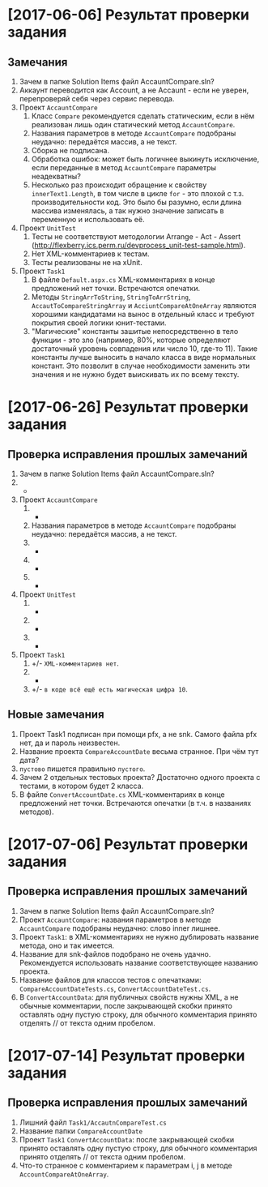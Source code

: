 # [2017-06-06] Результат проверки задания

## Замечания

1. Зачем в папке Solution Items файл AccauntCompare.sln?
2. Аккаунт переводится как Account, а не Accaunt - если не уверен, перепроверяй себя через сервис перевода.
3. Проект `AccauntCompare`
    1. Класс `Compare` рекомендуется сделать статическим, если в нём реализован лишь один статический метод `AccauntCompare`.
    2. Названия параметров в методе `AccauntCompare` подобраны неудачно: передаётся массив, а не текст.
    3. Сборка не подписана.
    4. Обработка ошибок: может быть логичнее выкинуть исключение, если переданные в метод `AccauntCompare` параметры неадекватны?
    5. Несколько раз происходит обращение к свойству `innerText1.Length`, в том числе в цикле `for` - это плохой с т.з. производительности код. Это было бы разумно, если длина массива изменялась, а так нужно значение записать в переменную и использовать её.
4. Проект `UnitTest`
    1. Тесты не соответствуют методологии Arrange - Act - Assert (<http://flexberry.ics.perm.ru/devprocess_unit-test-sample.html>).
    2. Нет XML-комментариев к тестам.
    3. Тесты реализованы не на xUnit.
5. Проект `Task1`
    1. В файле `Default.aspx.cs` XML-комментариях в конце предложений нет точки. Встречаются опечатки.
    2. Методы `StringArrToString`, `StringToArrString`, `AccautToCompareStringArray` и `AcciuntCompareAtOneArray` являются хорошими кандидатами на вынос в отдельный класс и требуют покрытия своей логики юнит-тестами.
    3. "Магические" константы зашитые непосредственно в тело функции - это зло (например, 80%, которые определяют достаточный уровень совпадения или число 10, где-то 11). Такие константы лучше выносить в начало класса в виде нормальных констант. Это позволит в случае необходимости заменить эти значения и не нужно будет выискивать их по всему тексту.

# [2017-06-26] Результат проверки задания

## Проверка исправления прошлых замечаний

1. Зачем в папке Solution Items файл AccauntCompare.sln?
2. +
3. Проект `AccauntCompare`
    1. +
    2. Названия параметров в методе `AccauntCompare` подобраны неудачно: передаётся массив, а не текст.
    3. +
    4. +
    5. +
4. Проект `UnitTest`
    1. +
    2. +
    3. +
5. Проект `Task1`
    1. +/- `XML-комментариев нет`.
    2. +
    3. +/- `в коде всё ещё есть магическая цифра 10`.

## Новые замечания
1. Проект Task1 подписан при помощи pfx, а не snk. Самого файла pfx нет, да и пароль неизвестен.
2. Название проекта `CompareAccountDate` весьма странное. При чём тут дата?
3. `пустово` пишется правильно `пустого`.
4. Зачем 2 отдельных тестовых проекта? Достаточно одного проекта с тестами, в котором будет 2 класса.
5. В файле `ConvertAccountDate.cs` XML-комментариях в конце предложений нет точки. Встречаются опечатки (в т.ч. в названиях методов).

# [2017-07-06] Результат проверки задания

## Проверка исправления прошлых замечаний

1. Зачем в папке Solution Items файл AccauntCompare.sln?
2. Проект `AccauntCompare`: названия параметров в методе `AccauntCompare` подобраны неудачно: слово inner лишнее.
3. Проект `Task1`: в XML-комментариях не нужно дублировать название метода, оно и так имеется.
4. Название для snk-файлов подобрано не очень удачно. Рекомендуется использовать название соответствующее названию проекта.
5. Название файлов для классов тестов с опечатками: `CompareAccountDateTests.cs`, `ConvertAccountDateTest.cs`.
6. В `ConvertAccountData`: для публичных свойств нужны XML, а не обычные комментарии, после закрывающей скобки принято оставлять одну пустую строку, для обычного комментария принято отделять // от текста одним пробелом.

# [2017-07-14] Результат проверки задания

## Проверка исправления прошлых замечаний

1. Лишний файл `Task1/AccautnCompareTest.cs`
2. Название папки `CompareAccountDate`
3. Проект `Task1` `ConvertAccountData`:  после закрывающей скобки принято оставлять одну пустую строку, для обычного комментария принято отделять // от текста одним пробелом.
4. Что-то странное с комментарием к параметрам i, j в методе `AccountCompareAtOneArray`.
